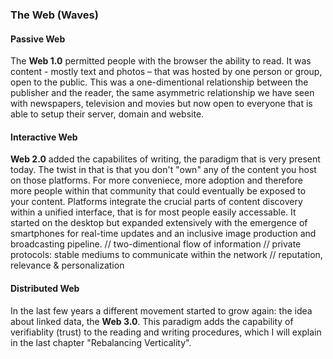 ### The Web (Waves)

#### Passive Web
The **Web 1.0** permitted people with the browser the ability to read.
It was content - mostly text and photos – that was hosted by one person or group, open to the public. This was a one-dimentional relationship between the publisher and the reader, the same asymmetric relationship we have seen with newspapers, television and movies but now open to everyone that is able to setup their server, domain and website. 

#### Interactive Web
**Web 2.0** added the capabilites of writing, the paradigm that is very present today. The twist in that is that you don't "own" any of the content you host on those platforms. For more conveniece, more adoption and therefore more people within that community that could eventually be exposed to your content. Platforms integrate the crucial parts of content discovery within a unified interface, that is for most people easily accessable. It started on the desktop but expanded extensively with the emergence of smartphones for real-time updates and an inclusive image production and broadcasting pipeline. 
// two-dimentional flow of information
// private protocols: stable mediums to communicate within the network
// reputation, relevance & personalization

#### Distributed Web
In the last few years a different movement started to grow again: the idea about linked data, the **Web 3.0**. This paradigm adds the capability of verifiablity (trust) to the reading and writing procedures, which I will explain in the last chapter "Rebalancing Verticality".

